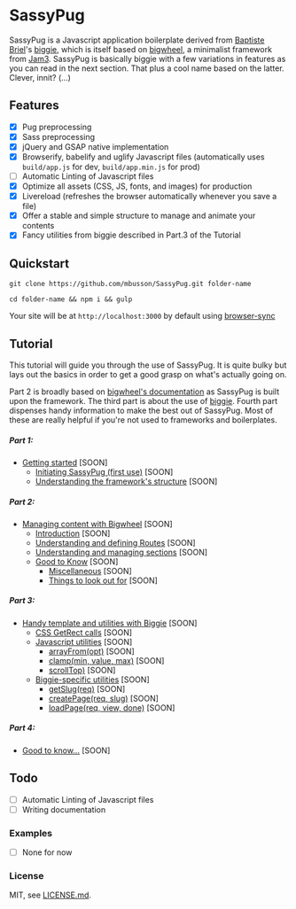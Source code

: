 # SassyPug

SassyPug is a Javascript application boilerplate derived from [Baptiste Briel](https://github.com/baptistebriel/)'s [biggie](https://github.com/baptistebriel/biggie), which is itself based on [bigwheel](https://github.com/bigwheel-framework), a minimalist framework from [Jam3](http://www.jam3.com/). SassyPug is basically biggie with a few variations in features as you can read in the next section. That plus a cool name based on the latter. Clever, innit? (...)

## Features

- [x] Pug preprocessing
- [x] Sass preprocessing
- [x] jQuery and GSAP native implementation
- [x] Browserify, babelify and uglify Javascript files (automatically uses `build/app.js` for dev, `build/app.min.js` for prod)
- [ ] Automatic Linting of Javascript files
- [x] Optimize all assets (CSS, JS, fonts, and images) for production
- [x] Livereload (refreshes the browser automatically whenever you save a file)
- [x] Offer a stable and simple structure to manage and animate your contents
- [x] Fancy utilities from biggie described in Part.3 of the Tutorial

## Quickstart

`git clone https://github.com/mbusson/SassyPug.git folder-name`

`cd folder-name && npm i && gulp`

Your site will be at `http://localhost:3000` by default using [browser-sync](http://www.browsersync.io)

## Tutorial

This tutorial will guide you through the use of SassyPug. It is quite bulky but lays out the basics in order to get a good grasp on what's actually going on.

Part 2 is broadly based on [bigwheel's documentation](https://github.com/bigwheel-framework/documentation) as SassyPug is built upon the framework. The third part is about the use of [biggie](https://github.com/baptistebriel/biggie). Fourth part dispenses handy information to make the best out of SassyPug. Most of these are really helpful if you're not used to frameworks and boilerplates.

##### Part 1:
- [Getting started](quickstart.md) [SOON]
  - [Initiating SassyPug (first use)](quickstart.md) [SOON]
  - [Understanding the framework's structure](quickstart.md) [SOON]

##### Part 2:
- [Managing content with Bigwheel](quickstart.md) [SOON]
  - [Introduction](quickstart.md) [SOON]
  - [Understanding and defining Routes](quickstart.md) [SOON]
  - [Understanding and managing sections](quickstart.md) [SOON]
  - [Good to Know](quickstart.md) [SOON]
      - [Miscellaneous](quickstart.md) [SOON]
      - [Things to look out for](quickstart.md) [SOON]

##### Part 3:
- [Handy template and utilities with Biggie](quickstart.md) [SOON]
  - [CSS GetRect calls](quickstart.md) [SOON]
  - [Javascript utilities](quickstart.md) [SOON]
      - [arrayFrom(opt)](quickstart.md) [SOON]
      - [clamp(min, value, max)](quickstart.md) [SOON]
      - [scrollTop)](quickstart.md) [SOON]
  - [Biggie-specific utilities](quickstart.md) [SOON]
      - [getSlug(req)](quickstart.md) [SOON]
      - [createPage(req, slug)](quickstart.md) [SOON]
      - [loadPage(req, view, done)](quickstart.md) [SOON]

##### Part 4:
- [Good to know...](quickstart.md) [SOON]

## Todo

- [ ] Automatic Linting of Javascript files
- [ ] Writing documentation

### Examples

- [ ] None for now

### License

MIT, see [LICENSE.md]().
